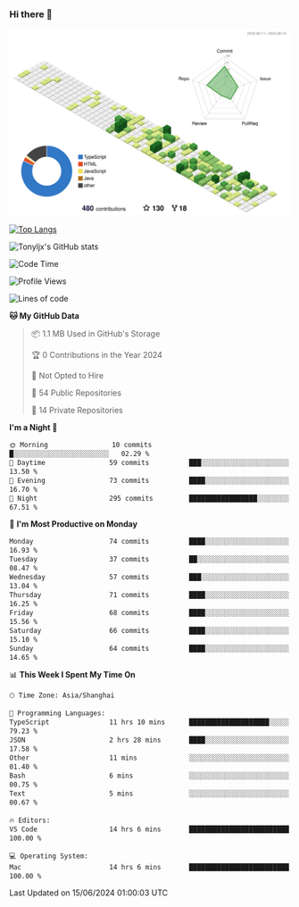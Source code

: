 ### Hi there 👋

![](./profile-3d-contrib/profile-green-animate.svg)

 

[![Top Langs](https://github-readme-stats.vercel.app/api/top-langs/?username=tonyljx)](https://github.com/anuraghazra/github-readme-stats)

![Tonyljx's GitHub stats](https://github-readme-stats.vercel.app/api?username=tonyljx&theme=default&show_icons=true)

 

<!--START_SECTION:waka-->
![Code Time](http://img.shields.io/badge/Code%20Time-411%20hrs%2037%20mins-blue)

![Profile Views](http://img.shields.io/badge/Profile%20Views-5-blue)

![Lines of code](https://img.shields.io/badge/From%20Hello%20World%20I%27ve%20Written-421.0%20thousand%20lines%20of%20code-blue)

**🐱 My GitHub Data** 

> 📦 1.1 MB Used in GitHub's Storage 
 > 
> 🏆 0 Contributions in the Year 2024
 > 
> 🚫 Not Opted to Hire
 > 
> 📜 54 Public Repositories 
 > 
> 🔑 14 Private Repositories 
 > 
**I'm a Night 🦉** 

```text
🌞 Morning                10 commits          █░░░░░░░░░░░░░░░░░░░░░░░░   02.29 % 
🌆 Daytime                59 commits          ███░░░░░░░░░░░░░░░░░░░░░░   13.50 % 
🌃 Evening                73 commits          ████░░░░░░░░░░░░░░░░░░░░░   16.70 % 
🌙 Night                  295 commits         █████████████████░░░░░░░░   67.51 % 
```
📅 **I'm Most Productive on Monday** 

```text
Monday                   74 commits          ████░░░░░░░░░░░░░░░░░░░░░   16.93 % 
Tuesday                  37 commits          ██░░░░░░░░░░░░░░░░░░░░░░░   08.47 % 
Wednesday                57 commits          ███░░░░░░░░░░░░░░░░░░░░░░   13.04 % 
Thursday                 71 commits          ████░░░░░░░░░░░░░░░░░░░░░   16.25 % 
Friday                   68 commits          ████░░░░░░░░░░░░░░░░░░░░░   15.56 % 
Saturday                 66 commits          ████░░░░░░░░░░░░░░░░░░░░░   15.10 % 
Sunday                   64 commits          ████░░░░░░░░░░░░░░░░░░░░░   14.65 % 
```


📊 **This Week I Spent My Time On** 

```text
🕑︎ Time Zone: Asia/Shanghai

💬 Programming Languages: 
TypeScript               11 hrs 10 mins      ████████████████████░░░░░   79.23 % 
JSON                     2 hrs 28 mins       ████░░░░░░░░░░░░░░░░░░░░░   17.58 % 
Other                    11 mins             ░░░░░░░░░░░░░░░░░░░░░░░░░   01.40 % 
Bash                     6 mins              ░░░░░░░░░░░░░░░░░░░░░░░░░   00.75 % 
Text                     5 mins              ░░░░░░░░░░░░░░░░░░░░░░░░░   00.67 % 

🔥 Editors: 
VS Code                  14 hrs 6 mins       █████████████████████████   100.00 % 

💻 Operating System: 
Mac                      14 hrs 6 mins       █████████████████████████   100.00 % 
```


 Last Updated on 15/06/2024 01:00:03 UTC
<!--END_SECTION:waka-->
